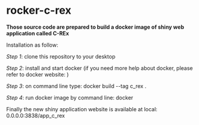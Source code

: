 # rocker-c-rex
**Those source code are prepared to build a docker image of shiny web application called C-REx**

Installation as follow:

_Step 1_:
clone this repository to your desktop

_Step 2_:
install and start docker 
(if you need more help about docker, please refer to docker website: )

_Step 3_:
on command line type: docker build --tag c_rex .

_Step 4_:
run docker image by command line: docker 

Finally the new shiny application website is available at local: 0.0.0.0:3838/app_c_rex
